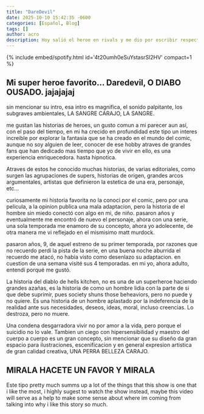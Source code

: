 ```yaml
---
title: "DareDevil"
date: 2025-10-10 15:42:35 -0600
categories: [Español, Blog]
tags: []
author: acro 
description: Hoy salió el heroe en rivals y me dio por escribir respecto a mi fanatismo del pj
---
```


{% include embed/spotify.html id='4t20umh0eSuYstasrSl2HV' compact=1 %}

## Mi super heroe favorito... Daredevil, O DIABO OUSADO. jajajajaj

sin mencionar su intro, esa intro es magnifica, el sonido palpitante, los subgraves ambientales, LA SANGRE CARAJO, LA SANGRE.

me gustan las historias de heroes, un gusto comun a mi parecer
aun así, con el paso del tiempo, en mi ha crecido en profundidad este tipo un interes increible por explorar la fantasia que se ha creado en el mundo del comic, aunque no soy alguien de leer, conocer de ese hobby atraves de grandes fans que han dedicado mas tiempo que yo de vivir en ello, es una experiencia enriquecedora. hasta hipnotica.

Atraves de estos he conocido muchas historias, de varias editoriales, como surgen las agrupaciones de supers, historias de origen, grandes arcos argumentales, artistas que definieron la estetica de una era, personaje, etc...

curiosamente mi historia favorita no la conoci por el comic, pero por una pelicula, a la opinion publica una mala adaptacion, pero la historia de el hombre sin miedo conectó con algo en mi, de niño.
pasaron años y eventualmente me encontró de nuevo el personaje, ahora con una serie, una sola temporada me enamoro de su concepto, ahora yo adolecente, de otra manera me vi reflejado en el mismisimo matt murdock.

pasaron años, 9, de aquel estreno de su primer temporada, por razones que no recuerdo perdi la pista de la serie, en una buena noche aburrida el recuerdo me atacó, no habia visto como desenlazo su adaptacion.
en cuestion de una semana visité sus 4 temporadas. en mi yo, ahora adulto, entendí porqué me gustó.

La historia del diablo de hells kitchen, no es una de un superheroe haciendo grandes azañas, es la historia de como un hombre lidia con la parte de si que debe suprimir, pues society shuns those beheaviors, pero no puede y no quiere. Es una historia de un hombre aplastado por la indeferencia de la realidad ante sus necesidades, deseos, ideas, moral, incluso creencias. Lo destroza, pero no muere. 

Una condena desgarradora vivir no por amor a la vida, pero porque el suicidio no lo vale.
Tambien un ciego con hipersensibilidad y maestro del cuerpo a cuerpo es un gran concepto, sin mencionar que su diseño da gran espacio para ilustraciones, escenificacion y en general expresion artistica de gran calidad creativa, UNA PERRA BELLEZA CARAJO. 

## MIRALA HACETE UN FAVOR Y MIRALA
Este tipo pretty much summs up a lot of the things that this show is one that i like the most, i highly sugest to watch the show instead, maybe this video will serve as a help to make some sense about where im coming from talking into why i like this story so much. 




